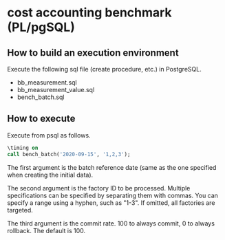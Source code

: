 # cost accounting benchmark (PL/pgSQL)

## How to build an execution environment

Execute the following sql file (create procedure, etc.) in PostgreSQL.

- bb_measurement.sql
- bb_measurement_value.sql
- bench_batch.sql



## How to execute

Execute from psql as follows.

```sql
\timing on
call bench_batch('2020-09-15', '1,2,3');
```

The first argument is the batch reference date (same as the one specified when creating the initial data).

The second argument is the factory ID to be processed. Multiple specifications can be specified by separating them with commas. You can specify a range using a hyphen, such as "1-3".
If omitted, all factories are targeted.

The third argument is the commit rate. 100 to always commit, 0 to always rollback. The default is 100.

